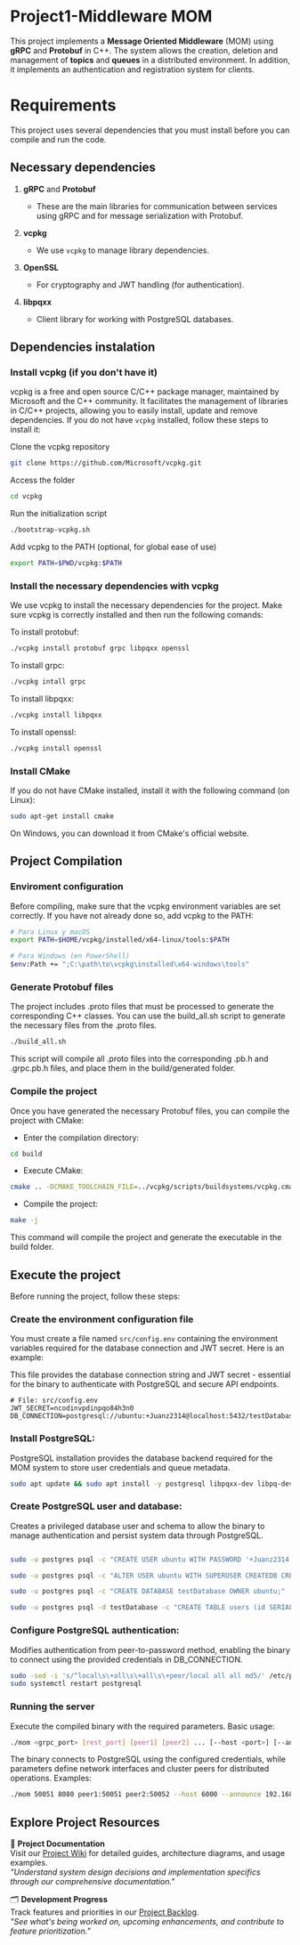 # Project1-Middleware MOM

This project implements a **Message Oriented Middleware** (MOM) using **gRPC** and **Protobuf** in C++. The system allows the creation, deletion and management of **topics** and **queues** in a distributed environment. In addition, it implements an authentication and registration system for clients.

# Requirements 

This project uses several dependencies that you must install before you can compile and run the code.

## Necessary dependencies

1. **gRPC** and **Protobuf**  
   - These are the main libraries for communication between services using gRPC and for message serialization with Protobuf.
   
2. **vcpkg**  
   - We use `vcpkg` to manage library dependencies.

3. **OpenSSL**  
   - For cryptography and JWT handling (for authentication).

4. **libpqxx**  
   - Client library for working with PostgreSQL databases.

## Dependencies instalation

### Install vcpkg (if you don't have it)

vcpkg is a free and open source C/C++ package manager, maintained by Microsoft and the C++ community. It facilitates the management of libraries in C/C++ projects, allowing you to easily install, update and remove dependencies.
If you do not have `vcpkg` installed, follow these steps to install it:


Clone the vcpkg repository

````bash
git clone https://github.com/Microsoft/vcpkg.git
````

Access the folder

````bash
cd vcpkg
````

Run the initialization script

````bash
./bootstrap-vcpkg.sh
````

Add vcpkg to the PATH (optional, for global ease of use)

````bash
export PATH=$PWD/vcpkg:$PATH
````

### Install the necessary dependencies with vcpkg

We use vcpkg to install the necessary dependencies for the project. Make sure vcpkg is correctly installed and then run the following comands:

To install protobuf:
````bash
./vcpkg install protobuf grpc libpqxx openssl
````

To install grpc:
````bash
./vcpkg intall grpc
````

To install libpqxx:
````bash
./vcpkg install libpqxx
````

To install openssl:
````bash
./vcpkg install openssl
````

### Install CMake

If you do not have CMake installed, install it with the following command (on Linux):
````bash
sudo apt-get install cmake
````
On Windows, you can download it from CMake's official website.

## Project Compilation

### Enviroment configuration

Before compiling, make sure that the vcpkg environment variables are set correctly. If you have not already done so, add vcpkg to the PATH:
````bash
# Para Linux y macOS
export PATH=$HOME/vcpkg/installed/x64-linux/tools:$PATH

# Para Windows (en PowerShell)
$env:Path += ";C:\path\to\vcpkg\installed\x64-windows\tools"
````

### Generate Protobuf files
The project includes .proto files that must be processed to generate the corresponding C++ classes.
You can use the build_all.sh script to generate the necessary files from the .proto files.
````bash
./build_all.sh
````
This script will compile all .proto files into the corresponding .pb.h and .grpc.pb.h files, and place them in the build/generated folder.

### Compile the project
Once you have generated the necessary Protobuf files, you can compile the project with CMake:

- Enter the compilation directory:
````bash
cd build
````

- Execute CMake:
````bash
cmake .. -DCMAKE_TOOLCHAIN_FILE=../vcpkg/scripts/buildsystems/vcpkg.cmake
````

- Compile the project:
````bash
make -j
````
This command will compile the project and generate the executable in the build folder.


## Execute the project

Before running the project, follow these steps:

### Create the environment configuration file

You must create a file named `src/config.env` containing the environment variables required for the database connection and JWT secret. Here is an example:

This file provides the database connection string and JWT secret - essential for the binary to authenticate with PostgreSQL and secure API endpoints.
```env
# File: src/config.env
JWT_SECRET=ncodinvpdinpqo84h3n0
DB_CONNECTION=postgresql://ubuntu:+Juanz2314@localhost:5432/testDatabase
```
### Install PostgreSQL:
PostgreSQL installation provides the database backend required for the MOM system to store user credentials and queue metadata.
```bash
sudo apt update && sudo apt install -y postgresql libpqxx-dev libpq-dev
```

### Create PostgreSQL user and database:
Creates a privileged database user and schema to allow the binary to manage authentication and persist system data through PostgreSQL.
````bash

sudo -u postgres psql -c "CREATE USER ubuntu WITH PASSWORD '+Juanz2314';"

sudo -u postgres psql -c "ALTER USER ubuntu WITH SUPERUSER CREATEDB CREATEROLE;"

sudo -u postgres psql -c "CREATE DATABASE testDatabase OWNER ubuntu;"

sudo -u postgres psql -d testDatabase -c "CREATE TABLE users (id SERIAL PRIMARY KEY, username VARCHAR(50) UNIQUE NOT NULL, password_hash TEXT NOT NULL);"
````

### Configure PostgreSQL authentication:
Modifies authentication from peer-to-password method, enabling the binary to connect using the provided credentials in DB_CONNECTION.
````bash
sudo -sed -i 's/^local\s\+all\s\+all\s\+peer/local all all md5/' /etc/postgresql/*/main/pg_hba.conf
sudo systemctl restart postgresql
````

### Running the server 
Execute the compiled binary with the required parameters. Basic usage:
````bash
./mom <grpc_port> [rest_port] [peer1] [peer2] ... [--host <port>] [--announce <host_ip>]
````
The binary connects to PostgreSQL using the configured credentials, while parameters define network interfaces and cluster peers for distributed operations.
Examples:
````bash
./mom 50051 8080 peer1:50051 peer2:50052 --host 6000 --announce 192.168.1.100
````
## Explore Project Resources

📖 **Project Documentation**  
Visit our [Project Wiki](https://github.com/AnaSofiR/Project1-Middleware/wiki) for detailed guides, architecture diagrams, and usage examples.  
*"Understand system design decisions and implementation specifics through our comprehensive documentation."*

🗂️ **Development Progress**  
Track features and priorities in our [Project Backlog](https://github.com/users/AnaSofiR/projects/10).  
*"See what's being worked on, upcoming enhancements, and contribute to feature prioritization."*
